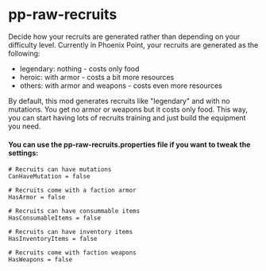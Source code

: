 # pp-raw-recruits

Decide how your recruits are generated rather than depending on your difficulty level.
Currently in Phoenix Point, your recruits are generated as the following:
* legendary: nothing - costs only food
* heroic: with armor - costs a bit more resources
* others: with armor and weapons - costs even more resources

By default, this mod generates recruits like "legendary" and with no mutations.
You get no armor or weapons but it costs only food. This way, you can start having lots of recruits training and just build the equipment you need.

#### You can use the **pp-raw-recruits.properties** file if you want to tweak the settings:
```
# Recruits can have mutations
CanHaveMutation = false

# Recruits come with a faction armor
HasArmor = false

# Recruits can have consummable items
HasConsumableItems = false

# Recruits can have inventory items
HasInventoryItems = false

# Recruits come with faction weapons
HasWeapons = false
```

